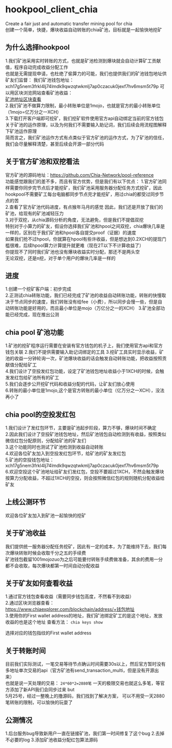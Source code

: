 # hookpool_client_chia
Create a fair  just and automatic transfer mining pool for chia  
创建一个简单，快捷，爆块收益自动转账的chia矿池，目标就是一起愉快地挖矿
## 为什么选择hookpool
1.我们矿池采用实时转账的方式，也就是矿池检测到爆块就会自动计算矿工贡献值，程序自动完成收益分配工作  
  也就是无需提现申请，也杜绝了偷算力的可能，我们也提供我们的矿池钱包地址供矿友们监督： 
  我们矿池钱包地址：xch17g5nem3frkl4lj74lmdk9qwzqtwkmlj7ap0czacuk0jexf7hv6msm5t79p 
  可以用区块浏览网站查看矿池收益：  
  [矿池地址区块查看](https://www.chiaexplorer.com/blockchain/address/xch17g5nem3frkl4lj74lmdk9qwzqtwkmlj7ap0czacuk0jexf7hv6msm5t79p)  
2.我们矿池不做算力限制，最小转账单位是1mojo，也就是官方的最小转账单位（1mojo=亿万分之一XCH）  
3.下载打开客户端即可挖矿，我们挖矿软件使用官方api自动绑定当前的官方钱包    
  关于矿池的运作原理，以及为何我们不需要输入助记词，我们后续会用流程图解释下矿池运作原理  
  简而言之，我们矿池运作方式有点类似于官方矿池的运作方式，为了矿池的信任，我们会尽量解释清楚，甚至后续会开源一部分代码  
## 关于官方矿池和双挖看法
官方矿池的源码地址：https://github.com/Chia-Network/pool-reference  
功能感觉跟我们的差不多，而且有官方优势，但是我们有以下优点： 
1.官方矿池同样需要你同步完节点后才能挖矿，我们矿池采用服务器分配任务方式挖矿，因此hookpool不需要矿工每台电脑都同步节点完才能挖矿，用过chia的都受过同步节点的苦  
2.查看了官方矿池代码进度，有点猴年马月的感觉 因此，我们还是开放了我们的矿池，给现有的矿池减轻压力  
3.对于双挖，从chia源码分析的角度，无法避免，但是我们不提倡双挖  
  特别对于小算力的矿友，假设你选择我们矿池和hpool之间双挖，chia爆块几率是一样的，区别在于我们矿池和hpool各自提交proof（证据）的速度  
  如果我们抢不过hpool，你就算在hpool有些许收益，但是想达到0.2XCH的提现门槛很难，后续hpool算力计算提升就更难（现在2T以下不计算收益了）  
  你提现不了同时我们矿池也没有爆块收益实时分配，那还不是两头空  
  无论双挖，还是n挖，对于单个用户的爆块几率是一样的

## 进度
1.创建一个挖矿客户端：初步完成  
2.正测试chia转账功能，我们已经完成了矿池的收益自动转账功能，转账的快慢取决于节点同步的速度，我们转账没有给fee（小费），所以同步会慢一些，但是自动转账功能是好用的，而且最小单位是mojo（万亿分之一的XCH） 
3.矿池全部功能已经完成，现在推出公测  
## chia pool 矿池功能
1.矿池的挖矿程序运行需要在安装有官方钱包的机子上，我们使用官方api和官方钱包关联 
2.我们不提供需要输入助记词绑定的工具 
3.挖矿工具实时显示收益，矿池的收益一分钟轮询一次，矿池爆块收益的话会触发自动转账功能，把收益按照贡献值分配给矿工  
4.我们设计了空投发红包功能，设定了矿池钱包地址收益小于1XCH的时候，会触发发红包给矿池所有的矿工  
5.我们会逐步公开挖矿代码和收益分配的代码，让矿友们放心使用  
6.转账的最小单位是1mojo,这个是官方转账的最小单位（亿万分之一XCH），没法再小了
## chia pool的空投发红包
1.我们设计了发红包环节，主要是矿池起步阶段，算力不够，爆块时间不确定  
2.因此我们设计了空投矿池钱包地址，然后矿池钱包自动检测到有收益，按照类似微信红包分配原则，分配给矿池的矿友们  
3.这个功能同时也测试了矿池检测到收益自动转账  
4.欢迎各位矿友加入到空投发红包环节，给矿池的矿友发红包  
5.矿池的空投钱包地址：  
xch17g5nem3frkl4lj74lmdk9qwzqtwkmlj7ap0czacuk0jexf7hv6msm5t79p  
6.欢迎空投这个矿池地址给矿友们发红包，空投不要超过1XCH，不然会触发爆块按算力分配收益，不超过1XCH的空投，则会按照微信红包的规则随机分配收益给矿友

## 上线公测环节
欢迎各位矿友加入到矿池一起愉快的挖矿
## 关于矿池收益
我们提供统一服务器分配任务挖矿，因此有一定的成本，为了能维持下去，我们每次爆块转账时候会收取千分之五的手续费  
矿池钱包截留1001mojozuo为之后可能要付转账手续费做准备，其余的费用一分都不会收取，每次爆块都第一时间自动分配收益  
## 关于矿友如何查看收益
1.通过官方钱包查看收益（需要同步钱包高度，不然看不到收益）  
2.通过区块浏览器查看：https://www.chiaexplorer.com/blockchain/address/+钱包地址  
3.使用你的First wallet address的地址，我们矿池绑定矿工的是这个地址，发放收益的也是这个地址
 查看方法：
 `chia keys show`

选择对应的钱包指纹的First wallet address

## 关于转账时间
目前我们实际测试，一笔交易等待节点确认时间需要30s以上，然后官方暂时没有多地址单次交易的api（官方矿池有send_transaction_multi，但是没有开源出来）  
也就是说一天处理的交易：
`24*60*2=2880笔`
一天的极限交易也就这么多笔，等官方添加了新API我们会同步过来
but  
5月25号，经过一整晚上的撸源码，我们找到了解决方案， 
可以不用受一天2880笔转账的限制，可以愉快的玩耍了
## 公测情况
1.后台服务bug导致新用户一直在链接矿池，我们第一时间修复了这个bug
2.去掉不必要的log
3.添加矿池收益分配红包算法源码

